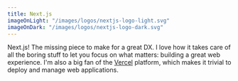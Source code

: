 ```yaml
---
title: Next.js
imageOnLight: "/images/logos/nextjs-logo-light.svg"
imageOnDark: "/images/logos/nextjs-logo-dark.svg"
---
```


Next.js! The missing piece to make for a great DX. I love how it takes care of all the boring stuff to let you focus on what matters: building a great web experience. I'm also a big fan of the [Vercel](https://vercel.com/docs/concepts/deployments/overview) platform, which makes it trivial to deploy and manage web applications.
